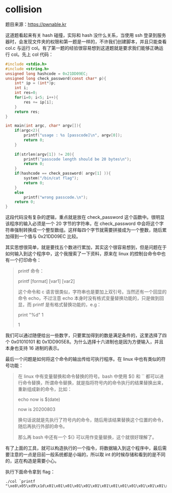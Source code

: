 # collision

题目来源：https://pwnable.kr

这道题看起来有关 hash 碰撞，实际和 hash 没什么关系，当使用 ssh 登录到服务器时，会发现文件夹的权限和第一题是一样的，不许我们创建脚本，并且只能查看 col.c 与运行 col。有了第一题的经验很容易想到这道题就是要求我们能够正确运行 col。先上 col 代码：

```c
#include <stdio.h>
#include <string.h>
unsigned long hashcode = 0x21DD09EC;
unsigned long check_password(const char* p){
	int* ip = (int*)p;
	int i;
	int res=0;
	for(i=0; i<5; i++){
		res += ip[i];
	}
	return res;
}                                                                                         

int main(int argc, char* argv[]){
	if(argc<2){
		printf("usage : %s [passcode]\n", argv[0]);
		return 0;
	}
	
	if(strlen(argv[1]) != 20){
		printf("passcode length should be 20 bytes\n");
		return 0;
	}                                                                                      
	if(hashcode == check_password( argv[1] )){
		system("/bin/cat flag");
		return 0;
	}
	else
		printf("wrong passcode.\n");
	return 0;
}                              
```

这段代码没有复杂的逻辑，重点就是放在 check_password 这个函数中。很明显该程序的输入必须是一个 20 字节的字符串，在 check_password 中会将这个字符串强制转换成一个整型数组。这样每四个字节就需要拼接成为一个整数，随后累加得到一个值与 0x21DD09EC 比较。

其实思想很简单，就是要找五个数进行累加，其实这个很容易想到，但是问题在于如何输入到这个程序中，这个我搜索了一下资料，原来在 linux 的控制台命令中也有一个打印命令：

> printf 命令：
>
> printf [format] [var1] [var2]
>
> 这个命令和 c 语言很类似，字符串也是要加上双引号。当然还有一个回显的命令 echo，不过注意 echo 本身时没有格式变量替换功能的，只是做到回显，而 printf 是有格式替换功能的，e.g：
>
> print "%d" 1
>
> 1

我们可以通过随便给出一些数字，只要累加得到的数是满足条件的，这里选择了四个 0x01010101 和 0x1DD905E8。为什么选择十六进制也是因为方便输入，并且本身也支持 16 进制的表示。

最后一个问题是如何将这个命令的输出传给可执行程序。在 linux 中也有类似的符号功能：

> 在 linux 中有变量替换和命令替换的符号。bash 中使用 $() 和 `` 都可以进行命令替换，所谓命令替换，就是指将符号内的命令执行的结果替换出来，重新组成新的命令，比如：
>
> echo now is $(date)
>
> now is 20200803
>
> 换句话说就是先执行了符号内的命令，随后用该结果替换这个位置的命令，随后再执行外部的命令。
>
> 那么再 bash 中还有一个 ${} 可以用作变量替换，这个就很好理解了。

有了上面的工具，就可以构造执行的一个指令，将数据输入到这个程序中，最后需要注意的一点是目前一般系统都是小端的，所以取 int 的时候存储和看到的是不同的，这在构造是需要小心。

执行下面命令拿到 flag：

```
./col `printf "\xe8\x05\xd9\x1d\x01\x01\x01\x01\x01\x01\x01\x01\x01\x01\x01\x01\x01\x01\x01\x01"`
```

